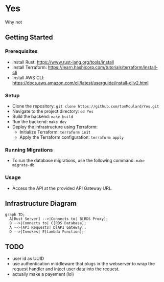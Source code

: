 # Yes
Why not

## Getting Started

### Prerequisites

* Install Rust: https://www.rust-lang.org/tools/install
* Install Terraform: https://learn.hashicorp.com/tutorials/terraform/install-cli
* Install AWS CLI: https://docs.aws.amazon.com/cli/latest/userguide/install-cliv2.html

### Setup

* Clone the repository: `git clone https://github.com/tomMoulard/Yes.git`
* Navigate to the project directory: `cd Yes`
* Build the backend: `make build`
* Run the backend: `make dev`
* Deploy the infrastructure using Terraform:
  * Initialize Terraform: `terraform init`
  * Apply the Terraform configuration: `terraform apply`

### Running Migrations

* To run the database migrations, use the following command: `make migrate-db`

### Usage

* Access the API at the provided API Gateway URL.

## Infrastructure Diagram

```mermaid
graph TD;
  A[Rust Server] -->|Connects to| B[RDS Proxy];
  B -->|Connects to| C[RDS Database];
  A -->|API Requests| D[API Gateway];
  D -->|Invokes| E[Lambda Function];
```

## TODO

 - user id as UUID
 - use authentication middleware that plugs in the webserver to wrap the
 request handler and inject user data into the request.
 - actually make a payement (lol)
